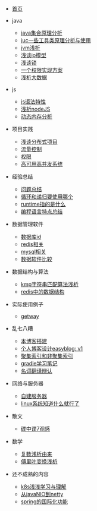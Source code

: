 <!-- _sidebar.md -->

- [首页](/README.md)

* java
  * [java集合原理分析](/java/java集合实现原理.md)
  * [juc一些工具类原理分析与使用](/java/java多线程编程相关工具原理.md)
  * [jvm浅析](/java/jvm浅析.md)
  * [浅谈io模型](/java/大白话聊io模型.md)
  * [浅谈锁](/java/浅谈锁.md)
  * [一个权限实现方案](/java/一个权限实现方案.md)
  * [浅析大数据](/java/大数据浅析.md)
* js 
  * [js语法特性](/js/js特性.md)
  * [浅析nodeJS](/js/nodejs浅析.md)
  * [动态内存分析](/编译/动态内存分析.md)
  
* 项目实践
  * [浅谈分布式项目](/arch/浅谈分布式项目.md)
  * [流量控制](/arch/流量控制.md)
  * [权限](/database/权限.md)
  * [高可用高并发系统](/arch/高可用高并发系统.md)

- 经验总结
  - [问题总结](/code/issue.md)
  - [循环和递归要使用哪个](/code/循环和递归选哪个.md)
  - [runtime指的是什么](/code/runtime.md)
  - [编程语言特点总结](/arch/语言特性.md)
- 数据管理软件
  - [数据库id](/database/数据库id.md)
  - [redis相关](/database/redis相关.md)
  - [mysql相关](/database/mysql相关.md)
  - [数据软件比较](/database/数据软件比较.md)
- 数据结构与算法
  - [kmp字符串匹配算法浅析](/算法/kmp.md)
  - [redis中的数据结构](/算法/redis中使用到的数据结构.md)
- 实际使用例子
  - [getway](/arch/网关.md)
- 乱七八糟
  - [本博客搭建](/other/blog.md)
  - [个人博客设计easyblog: v1](/other/个人博客设计.md)
  - [聚集索引和非聚集索引](/other/聚集索引和非聚集索引.md)
  - [gradle学习笔记](/other/gradle学习笔记.md)
  - [名词翻译辨认](/other/名词翻译辨认.md)
- 网络与服务器
  - [自建服务器](/网络与服务器/自建服务器.md)
  - [linux系统知道什么就行了](/网络与服务器/linux系统知道什么就行了.md)

- 散文
  - [碟中谍7观感](/散文/碟中谍7观感.md)

- 数学
  - [复数浅析由来](/数学/复数由来浅析.md)
  - [傅里叶变换浅析](/数学/傅里叶变换.md)

- 还不成熟的内容
  - [k8s浅浅学习与理解](/不成熟的/k8s.md)
  - [从javaNIO到netty](/java/从javaNIO到netty.md)
  - [spring的国际化功能](/java/spring的国际化功能.md)

